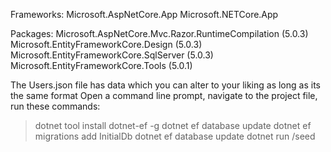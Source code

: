 Frameworks:
Microsoft.AspNetCore.App
Microsoft.NETCore.App

Packages:
Microsoft.AspNetCore.Mvc.Razor.RuntimeCompilation (5.0.3)
Microsoft.EntityFrameworkCore.Design (5.0.3)
Microsoft.EntityFrameworkCore.SqlServer (5.0.3)
Microsoft.EntityFrameworkCore.Tools (5.0.1)

The Users.json file has data which you can alter to your liking as long as its the same format
Open a command line prompt, navigate to the project file, run these commands:
>dotnet tool install dotnet-ef -g
>dotnet ef database update
>dotnet ef migrations add InitialDb
>dotnet ef database update
>dotnet run /seed
